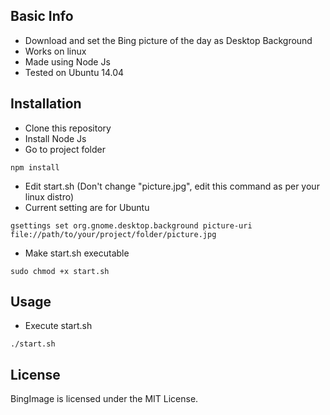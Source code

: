 ## Basic Info
* Download and set the Bing picture of the day as Desktop Background
* Works on linux
* Made using Node Js
* Tested on Ubuntu 14.04

## Installation
* Clone this repository
* Install Node Js
* Go to project folder
```
npm install
```
* Edit start.sh (Don't change "picture.jpg", edit this command as per your linux distro)
* Current setting are for Ubuntu
```
gsettings set org.gnome.desktop.background picture-uri file://path/to/your/project/folder/picture.jpg
```
* Make start.sh executable
```
sudo chmod +x start.sh
```

## Usage
* Execute start.sh
```
./start.sh
```
## License
BingImage is licensed under the MIT License.


